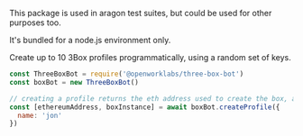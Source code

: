 This package is used in aragon test suites, but could be used for other purposes too.

It's bundled for a node.js environment only.

Create up to 10 3Box profiles programmatically, using a random set of keys.

```js
const ThreeBoxBot = require('@openworklabs/three-box-bot')
const boxBot = new ThreeBoxBot()

// creating a profile returns the eth address used to create the box, and the box itself
const [ethereumAddress, boxInstance] = await boxBot.createProfile({
  name: 'jon'
})
```
